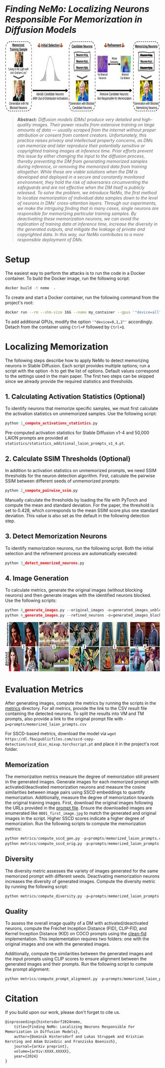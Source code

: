 # _Finding NeMo: Localizing Neurons Responsible For Memorization in Diffusion Models_
  <center>
  <img src="images/concept.jpg" alt="Concept"  height=230>
  </center>

> **Abstract:**
> *Diffusion models (DMs) produce very detailed and high-quality images. Their power results from extensive training on large amounts of data — usually scraped from the internet without proper attribution or consent from content creators.  Unfortunately, this practice raises privacy and intellectual property concerns, as DMs can memorize and later reproduce their potentially sensitive or copyrighted training images at inference time. Prior efforts prevent this issue by either changing the input to the diffusion process, thereby preventing the DM from generating memorized samples during inference, or removing the memorized data from training altogether. While those are viable solutions when the DM is developed and deployed in a secure and constantly monitored environment, they hold the risk of adversaries circumventing the safeguards and are not effective when the DM itself is publicly released. To solve the problem, we introduce NeMo, the first method to localize memorization of individual data samples down to the level of neurons in DMs' cross-attention layers. Through our experiments, we make the intriguing finding that in many cases, single neurons are responsible for memorizing particular training samples. By deactivating these memorization neurons, we can avoid the replication of training data at inference time, increase the diversity in the generated outputs, and mitigate the leakage of private and copyrighted data. In this way, our NeMo contributes to a more responsible deployment of DMs.*

# Setup

The easiest way to perform the attacks is to run the code in a Docker container. To build the Docker image, run the following script:
```bash
docker build -t nemo  .
```

To create and start a Docker container, run the following command from the project's root:
```bash
docker run --rm --shm-size 16G --name my_container --gpus '"device=all"' -v $(pwd):/workspace -it nemo bash
```
To add additional GPUs, modify the option ```'"device=0,1,2"'``` accordingly. Detach from the container using ```Ctrl+P``` followed by ```Ctrl+Q```.

# Localizing Memorization
The following steps describe how to apply NeMo to detect memorizing neurons in Stable Diffusion. Each script provides multiple options; run a script with the option -h to get the list of options. Default values correspond to the settings used in the main paper. The first two steps can be skipped since we already provide the required statistics and thresholds.

## 1. Calculating Activation Statistics (Optional)
To identify neurons that memorize specific samples, we must first calculate the activation statistics on unmemorized samples. Use the following script:
```python 
python 1_compute_activations_statistics.py
```
Pre-computed activation statistics for Stable Diffusion v1-4 and 50,000 LAION prompts are provided at ```statistics/statistics_additional_laion_prompts_v1_4.pt```.

## 2. Calculate SSIM Thresholds (Optional)
In addition to activation statistics on unmemorized prompts, we need SSIM thresholds for the neuron detection algorithm. First, calculate the pairwise SSIM between different seeds of unmemorized prompts:
```python
python 2_compute_pairwise_ssim.py
```

Manually calculate the thresholds by loading the file with PyTorch and compute the mean and standard deviation. For the paper, the threshold is set to $0.428$, which corresponds to the mean SSIM score plus one standard deviation. This value is also set as the default in the following detection step.

## 3. Detect Memorization Neurons
To identify memorization neurons, run the following script. Both the initial selection and the refinement process are automatically executed:

```python
python 3_detect_memorized_neurons.py
```

## 4. Image Generation
To calculate metrics, generate the original images (without blocking neurons) and then generate images with the identified neurons blocked. Use the following scripts:

```python
python 4_generate_images.py --original_images -o=generated_images_unblocked
python 4_generate_images.py --refined_neurons -o=generated_images_blocked
```

  <center>
  <img src="images/examples.png" alt="Examples"  height=160>
  </center>

# Evaluation Metrics

After generating images, compute the metrics by running the scripts in the [metrics](metrics) directory. For all metrics, provide the link to the CSV result file containing the detected neurons. To split the results into VM and TM prompts, also provide a link to the original prompt file with ```-p=prompts/memorized_laion_prompts.csv```

For SSCD-based metrics, download the model via ```wget https://dl.fbaipublicfiles.com/sscd-copy-detection/sscd_disc_mixup.torchscript.pt``` and place it in the project's root folder.

## Memorization
The memorization metrics measure the degree of memorization still present in the generated images. Generate images for each memorized prompt with activated/deactivated memorization neurons and measure the cosine similarities between image pairs using SSCD embeddings to quantify memorization. Additionally, measure the degree of memorization towards the original training images. First, download the original images following the URLs provided in the [prompt file](prompts/memorized_laion_prompts.csv). Ensure the downloaded images are enumerated like ```0001_first_image.jpg``` to match the generated and original images in the script. Higher SSCD scores indicate a higher degree of memorization. Run the following scripts to compute the memorization metrics:

```python
python metrics/compute_sscd_gen.py -p=prompts/memorized_laion_prompts.csv -f=generated_images_blocked -r=generated_images_unblocked
python metrics/compute_sscd_orig.py -p=prompts/memorized_laion_prompts.csv -f=generated_images_blocked -r=original_images
```

## Diversity
The diversity metric assesses the variety of images generated for the same memorized prompt with different seeds. Deactivating memorization neurons increases the diversity of generated images. Compute the diversity metric by running the following script:
```python
python metrics/compute_diversity.py -p=prompts/memorized_laion_prompts.csv -f=generated_images_blocked
```

## Quality
To assess the overall image quality of a DM with activated/deactivated neurons, compute the Fréchet Inception Distance (FID), CLIP-FID, and Kernel Inception Distance (KID) on COCO prompts using the [clean-fid](https://github.com/GaParmar/clean-fid) implementation. This implementation requires two folders: one with the original images and one with the generated images. 

Additionally, compute the similarities between the generated images and the input prompts using CLIP scores to ensure alignment between the generated images and their prompts. Run the following script to compute the prompt alignment:

```python
python metrics/compute_prompt_alignment.py -p=prompts/memorized_laion_prompts.csv -f=generated_images_blocked
```

# Citation
If you build upon our work, please don't forget to cite us.
```
@inproceedings{hintersdorf2024nemo,
    title={Finding NeMo: Localizing Neurons Responsible For Memorization in Diffusion Models},
    author={Dominik Hintersdorf and Lukas Struppek and Kristian Kersting and Adam Dziedzic and Franziska Boenisch},
    journal={arXiv preprint},
    volume={arXiv:XXXX.XXXXX},
    year={2024}
}
